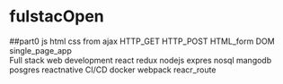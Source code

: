 # fulstacOpen
##part0
js html css from ajax HTTP_GET HTTP_POST HTML_form  DOM  single_page_app  
Full stack web development  react redux nodejs expres nosql mangodb posgres reactnative CI/CD docker webpack reacr_route 
